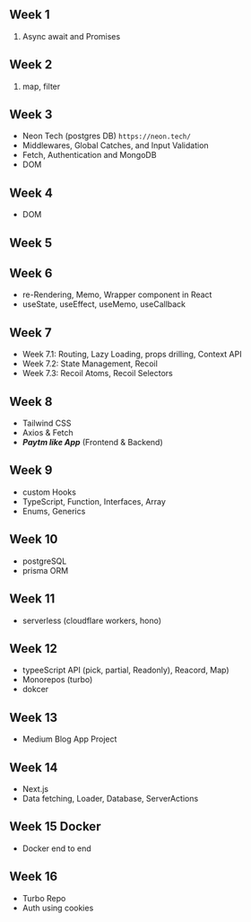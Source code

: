 ## Week 1
1. Async await and Promises

## Week 2
1. map, filter

## Week 3
- Neon Tech (postgres DB) `https://neon.tech/`
- Middlewares, Global Catches, and Input Validation
- Fetch, Authentication and MongoDB
- DOM

## Week 4
- DOM

## Week 5

## Week 6
- re-Rendering, Memo, Wrapper component in React
- useState, useEffect, useMemo, useCallback

## Week 7
- Week 7.1: Routing, Lazy Loading, props drilling, Context API
- Week 7.2: State Management, Recoil
- Week 7.3: Recoil Atoms, Recoil Selectors

## Week 8
- Tailwind CSS
- Axios & Fetch
- ***Paytm like App*** (Frontend & Backend)

## Week 9
- custom Hooks
- TypeScript, Function, Interfaces, Array
- Enums, Generics

## Week 10
- postgreSQL
- prisma ORM

## Week 11
- serverless (cloudflare workers, hono)

## Week 12
- typeeScript API (pick, partial, Readonly), Reacord, Map)
- Monorepos (turbo)
- dokcer

## Week 13
- Medium Blog App Project

## Week 14
- Next.js
- Data fetching, Loader, Database, ServerActions

## Week 15 Docker
- Docker end to end

## Week 16
- Turbo Repo
- Auth using cookies